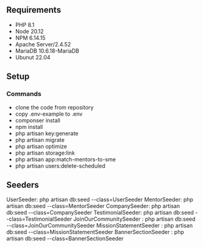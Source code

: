 ## Requirements
- PHP 8.1
- Node 20.12
- NPM 6.14.15
- Apache Server/2.4.52
- MariaDB 10.6.18-MariaDB
- Ubunut 22.04

## Setup
### Commands
- clone the code from repository
- copy .env-example to .env
- componser install
- npm install
- php artisan key:generate
- php artisan migrate
- php artisan optimize
- php artisan storage:link
- php artisan app:match-mentors-to-sme
- php artisan users:delete-scheduled

## Seeders
UserSeeder: php artisan db:seed --class=UserSeeder
MentorSeeder: php artisan db:seed --class=MentorSeeder
CompanySeeder: php artisan db:seed --class=CompanySeeder
TestimonialSeeder: php artisan db:seed --class=TestimonialSeeder
JoinOurCommunitySeeder : php artisan db:seed --class=JoinOurCommunitySeeder
MissionStatementSeeder : php artisan db:seed --class=MissionStatementSeeder
BannerSectionSeeder : php artisan db:seed --class=BannerSectionSeeder

## 
